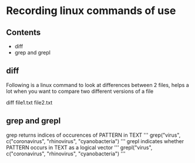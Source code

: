 # Recording linux commands of use

## Contents
- diff
- grep and grepl

## diff

Following is a linux command to look at differences between 2 files, 
helps a lot when you want to compare two different versions of a file

  diff file1.txt file2.txt

## grep and grepl

grep returns indices of occurences of PATTERN in TEXT
'''
grep("virus", c("coronavirus", "rhinovirus", "cyanobacteria")
'''
grepl indicates whether PATTERN occurs in TEXT as a logical vector
'''
  grepl("virus", c("coronavirus", "rhinovirus", "cyanobacteria")
'''
